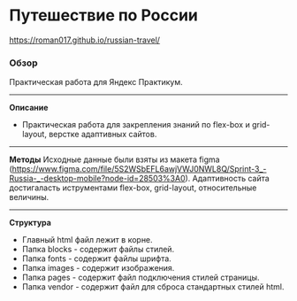 # Путешествие по России
https://roman017.github.io/russian-travel/

### Обзор
Практическая работа для Яндекс Практикум.

------------
**Описание**
- Практическая работа для закрепления знаний по flex-box и grid-layout, верстке адаптивных сайтов.

------------
**Методы**
Исходные данные были взяты из макета figma (https://www.figma.com/file/5S2WSbEFL6awjVWJ0NWL8Q/Sprint-3_-Russia-_-desktop-mobile?node-id=28503%3A0).
Адаптивность сайта достигаласть иструментами flex-box, grid-layout, относительные величины.

------------
 **Структура**

- Главный html файл лежит в корне.
- Папка blocks - содержит файлы стилей.
- Папка fonts - содержит файлы шрифта.
- Папка images - содержит изображения.
- Папка pages - содержит файл подключения стилей страницы.
- Папка vendor - содержит файл для сброса стандартных стилей html.
